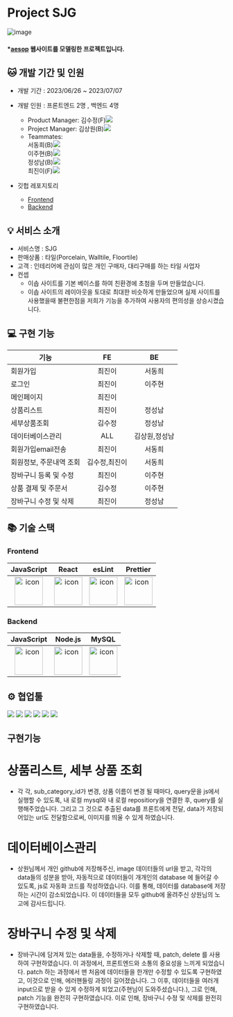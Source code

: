 # Project SJG
![image](https://github.com/wecode-bootcamp-korea/47-1st-SujeongGwa-backend/assets/131442242/5566dafb-5223-4c4a-8d16-0d37cef2aab9)



#### \*[aesop](https://www.aesop.com/kr/) 웹사이트를 모델링한 프로젝트입니다.

## 🐱 개발 기간 및 인원

- 개발 기간 : 2023/06/26 ~ 2023/07/07
  
- 개발 인원 : 프론트엔드 2명 , 백엔드 4명
  - Product Manager: 김수정(F)<a href="https://github.com/Kimsu10"><img src="https://img.shields.io/badge/GitHub-181717?style=flat-square&logo=GitHub&logoColor=white&link=https://github.com/Kimsu10"/></a>
  - Project Manager: 김상원(B)<a href="https://github.com/Teachsue"><img src="https://img.shields.io/badge/GitHub-181717?style=flat-square&logo=GitHub&logoColor=white&link=https://github.com/Teachsue"/></a>
  - Teammates: </br>
서동희(B)<a href="https://github.com/donghee9"><img src="https://img.shields.io/badge/GitHub-181717?style=flat-square&logo=GitHub&logoColor=white&link=https://github.com/donghee9"/></a></br>
이주현(B)<a href="https://github.com/sioscorial"><img src="https://img.shields.io/badge/GitHub-181717?style=flat-square&logo=GitHub&logoColor=white&link=https://github.com/sioscorial"/></a></br>
정성남(B)<a href="https://github.com/jseongnam"><img src="https://img.shields.io/badge/GitHub-181717?style=flat-square&logo=GitHub&logoColor=white&link=https://github.com/jseongnam"/></a></br>
최진이(F)<a href="https://github.com/jjinichoi"><img src="https://img.shields.io/badge/GitHub-181717?style=flat-square&logo=GitHub&logoColor=white&link=https://github.com/jjinichoi"/></a></br>

- 깃헙 레포지토리
  - [Frontend](https://github.com/wecode-bootcamp-korea/47-1st-SujeongGwa-frontend)
  - [Backend](https://github.com/wecode-bootcamp-korea/47-1st-SujeongGwa-backend)


## 💡 서비스 소개
- 서비스명 : SJG
- 판매상품 : 타일(Porcelain, Walltile, Floortile)
- 고객 : 인테리어에 관심이 많은 개인 구매자, 대리구매를 하는 타일 사업자
- 컨셉
  - 이솝 사이트를 기본 베이스를 하여 친환경에 초첨을 두며 만들었습니다.
  - 이솝 사이트의 레이아웃을 토대로 최대한 비슷하게 만들었으며
실제 사이트를 사용했을때 불편한점을 저희가 기능을 추가하여 사용자의 편의성을 상승시켰습니다.
    

## 💻 구현 기능
|기능|FE|BE|
|---|:---:|:---:|
|회원가입|최진이|서동희| 
|로그인|최진이|이주현| 
|메인페이지|최진이|| 
|상품리스트|최진이|정성남|
|세부상품조회|김수정|정성남|
|데이터베이스관리|ALL|김상원,정성남|
|회원가입email전송|최진이|서동희|
|회원정보, 주문내역 조회|김수정,최진이|서동희|
|장바구니 등록 및 수정|최진이|이주현|  
|상품 결제 및 주문서|김수정|이주현| 
|장바구니 수정 및 삭제|최진이|정성남|


## 📚 기술 스택


### Frontend
|JavaScript|React|esLint|Prettier|
|:---:|:---:|:---:|:---:
| <img src="https://techstack-generator.vercel.app/js-icon.svg" alt="icon" width="65" height="65" /> | <img src="https://techstack-generator.vercel.app/react-icon.svg" alt="icon" width="65" height="65" /> | <img src="https://techstack-generator.vercel.app/eslint-icon.svg" alt="icon" width="65" height="65" /> | <img src="https://techstack-generator.vercel.app/prettier-icon.svg" alt="icon" width="65" height="65" /> |

### Backend

|JavaScript|Node.js|MySQL|
|:---:|:---:|:---:|
| <img src="https://techstack-generator.vercel.app/js-icon.svg" alt="icon" width="65" height="65" /> | <img src="https://techstack-generator.vercel.app/nginx-icon.svg" alt="icon" width="65" height="65" /> | <img src="https://techstack-generator.vercel.app/mysql-icon.svg" alt="icon" width="65" height="65" /> </div> |


## ⚙️ 협업툴

<div>
<img src="https://img.shields.io/badge/Git-F05032?style=flat&logo=Git&logoColor=white"/>
<img src="https://img.shields.io/badge/GitHub-181717?style=flat&logo=GitHub&logoColor=white"/>
<img src="https://img.shields.io/badge/Slack-4A154B?style=flat&logo=Slack&logoColor=white"/>
<img src="https://img.shields.io/badge/Trello-0052CC?style=flat&logo=Trello&logoColor=white"/>
<img src="https://img.shields.io/badge/Notion-000000?style=flat&logo=Notion&logoColor=white"/>
<img src="https://img.shields.io/badge/VSCode-007ACC?style=flat&logo=Visual Studio Code&logoColor=white"/>
</div>

## 구현기능

# 상품리스트, 세부 상품 조회

- 각 각, sub_category_id가 변경, 상품 이름이 변경 될 때마다, query문을 js에서 실행할 수 있도록, 내 로컬 mysql와 내 로컬 repositiory을 연결한 후, query를 실행해주었습니다. 그리고 그 것으로 추출된 data를 프론트에게 전달, data가 저장되어있는 url도 전달함으로써, 이미지를 띄울 수 있게 하였습니다.

# 데이터베이스관리

- 상원님께서 개인 github에 저장해주신, image 데이터들의 url을 받고, 각각의 data들의 성분을 받아, 자동적으로 데이터들이 개개인의 database 에 들어갈 수 있도록, js로 자동화 코드를 작성하였습니다. 이를 통해, 데이터를 database에 저장하는 시간이 감소되었습니다. 이 데이터들을 모두 github에 올려주신 상원님의 노고에 감사드립니다.

# 장바구니 수정 및 삭제

- 장바구니에 담겨져 있는 data들을, 수정하거나 삭제할 때, patch, delete 를 사용하여 구현하였습니다. 이 과정에서, 프론트엔드와 소통의 중요성을 느끼게 되었습니다. patch 하는 과정에서 맨 처음에 데이터들을 한개만 수정할 수 있도록 구현하였고, 이것으로 인해, 에러핸들링 과정이 길어졌습니다. 그 이후, 데이터들을 여러개 input으로 받을 수 있게 수정하게 되었고(주현님이 도와주셨습니다.), 그로 인해, patch 기능을 완전히 구현하였습니다. 이로 인해, 장바구니 수정 및 삭제를 완전히 구현하였습니다. 